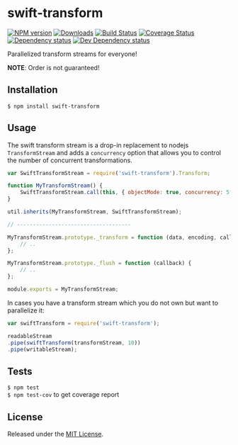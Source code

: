 # swift-transform

[![NPM version][npm-image]][npm-url] [![Downloads][downloads-image]][npm-url] [![Build Status][travis-image]][travis-url] [![Coverage Status][coveralls-image]][coveralls-url] [![Dependency status][david-dm-image]][david-dm-url] [![Dev Dependency status][david-dm-dev-image]][david-dm-dev-url]

[npm-url]:https://npmjs.org/package/swift-transform
[downloads-image]:http://img.shields.io/npm/dm/swift-transform.svg
[npm-image]:http://img.shields.io/npm/v/swift-transform.svg
[travis-url]:https://travis-ci.org/IndigoUnited/node-swift-transform
[travis-image]:http://img.shields.io/travis/IndigoUnited/node-swift-transform/master.svg
[coveralls-url]:https://coveralls.io/r/IndigoUnited/node-swift-transform
[coveralls-image]:https://img.shields.io/coveralls/IndigoUnited/node-swift-transform/master.svg
[david-dm-url]:https://david-dm.org/IndigoUnited/node-swift-transform
[david-dm-image]:https://img.shields.io/david/IndigoUnited/node-swift-transform.svg
[david-dm-dev-url]:https://david-dm.org/IndigoUnited/node-swift-transform#info=devDependencies
[david-dm-dev-image]:https://img.shields.io/david/dev/IndigoUnited/node-swift-transform.svg

Parallelized transform streams for everyone!

**NOTE**: Order is not guaranteed!


## Installation

`$ npm install swift-transform`


## Usage

The swift transform stream is a drop-in replacement to nodejs `TransformStream` and adds a `concurrency` option that allows you to control the number of concurrent transformations.

```js
var SwiftTransformStream = require('swift-transform').Transform;

function MyTransformStream() {
    SwiftTransformStream.call(this, { objectMode: true, concurrency: 5 });
}

util.inherits(MyTransformStream, SwiftTransformStream);

// ------------------------------------

MyTransformStream.prototype._transform = function (data, encoding, callback) {
    // ..
};

MyTransformStream.prototype._flush = function (callback) {
    // ..
};

module.exports = MyTransformStream;
```

In cases you have a transform stream which you do not own but want to parallelize it:

```js
var swiftTransform = require('swift-transform');

readableStream
.pipe(swiftTransform(transformStream, 10))
.pipe(writableStream);
```


## Tests

`$ npm test`   
`$ npm test-cov` to get coverage report


## License

Released under the [MIT License](http://www.opensource.org/licenses/mit-license.php).
